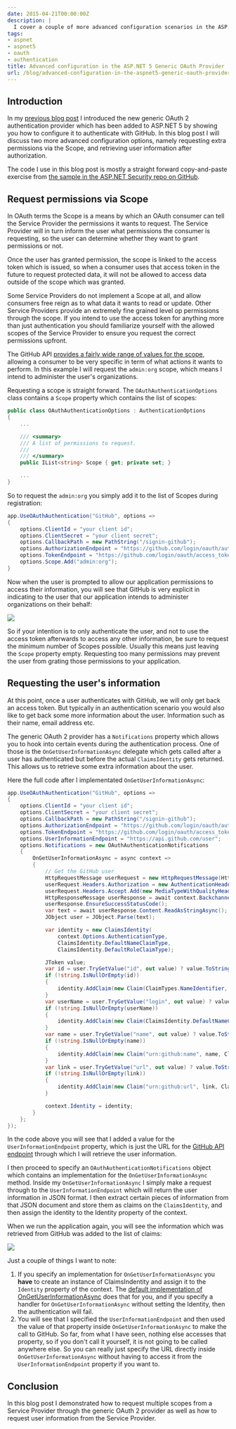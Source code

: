```yaml
---
date: 2015-04-21T00:00:00Z
description: |
  I cover a couple of more advanced configuration scenarios in the ASP.NET 5 generic OAuth authentication provider, such as Scopes and retrieving user information.
tags:
- aspnet
- aspnet5
- oauth
- authentication
title: Advanced configuration in the ASP.NET 5 Generic OAuth Provider
url: /blog/advanced-configuration-in-the-aspnet5-generic-oauth-provider/
---
```


## Introduction

In my [previous blog post](/blog/introduction-to-aspnet5-generic-oauth-provider) I introduced the new generic OAuth 2 authentication provider which has been added to ASP.NET 5 by showing you how to configure it to authenticate with GitHub. In this blog post I will discuss two more advanced configuration options, namely requesting extra permissions via the Scope, and retrieving user information after authorization.

The code I use in this blog post is mostly a straight forward copy-and-paste exercise from [the sample in the ASP.NET Security repo on GitHub](https://github.com/aspnet/Security/tree/775eb5ece452e10a27aa166f52b58a6c0b615d18/samples/SocialSample).

## Request permissions via Scope

In OAuth terms the Scope is a means by which an OAuth consumer can tell the Service Provider the permissions it wants to request. The Service Provider will in turn inform the user what permissions the consumer is requesting, so the user can determine whether they want to grant permissions or not.

Once the user has granted permission, the scope is linked to the access token which is issued, so when a consumer uses that access token in the future to request protected data, it will not be allowed to access data outside of the scope which was granted.  

Some Service Providers do not implement a Scope at all, and allow consumers free reign as to what data it wants to read or update. Other Service Providers provide an extremely fine grained level op permissions through the scope. If you intend to use the access token for anything more than just authentication you should familiarize yourself with the allowed scopes of the Service Provider to ensure you request the correct permissions upfront.

The GitHub API [provides a fairly wide range of values for the scope](https://developer.github.com/v3/oauth/#scopes), allowing a consumer to be very specific in term of what actions it wants to perform. In this example I will request the `admin:org` scope, which means I intend to administer the user's organizations.

Requesting a scope is straight forward. The `OAuthAuthenticationOptions` class contains a `Scope` property which contains the list of scopes:

``` csharp
public class OAuthAuthenticationOptions : AuthenticationOptions
{
	...

	/// <summary>
	/// A list of permissions to request.
	/// 
	/// </summary>
	public IList<string> Scope { get; private set; }

	...
}
```

So to request the `admin:org` you simply add it to the list of Scopes during registration:

``` csharp
app.UseOAuthAuthentication("GitHub", options =>
{
    options.ClientId = "your client id";
    options.ClientSecret = "your client secret";
    options.CallbackPath = new PathString("/signin-github");
    options.AuthorizationEndpoint = "https://github.com/login/oauth/authorize";
    options.TokenEndpoint = "https://github.com/login/oauth/access_token";
    options.Scope.Add("admin:org");
}
```

Now when the user is prompted to allow our application permissions to access their information, you will see that GitHub is very explicit in indicating to the user that our application intends to administer organizations on their behalf:

![](/assets/images/2015-04-21-advanced-configuration-in-the-aspnet5-generic-oauth-provider/github-permissions.png)

So if your intention is to only authenticate the user, and not to use the access token afterwards to access any other information, be sure to request the minimum number of Scopes possible. Usually this means just leaving the `Scope` property empty. Requesting too many permissions may prevent the user from grating those permissions to your application.

## Requesting the user's information

At this point, once a user authenticates with GitHub, we will only get back an access token. But typically in an authentication scenario you would also like to get back some more information about the user. Information such as their name, email address etc.

The generic OAuth 2 provider has a `Notifications` property which allows you to hook into certain events during the authentication process. One of those is the `OnGetUserInformationAsync` delegate which gets called after a user has authenticated but before the actual `ClaimsIdentity` gets returned. This allows us to retrieve some extra information about the user.

Here the full code after I implementated `OnGetUserInformationAsync`:

``` csharp
app.UseOAuthAuthentication("GitHub", options =>
{
    options.ClientId = "your client id";
    options.ClientSecret = "your client secret";
    options.CallbackPath = new PathString("/signin-github");
    options.AuthorizationEndpoint = "https://github.com/login/oauth/authorize";
    options.TokenEndpoint = "https://github.com/login/oauth/access_token";
    options.UserInformationEndpoint = "https://api.github.com/user";
    options.Notifications = new OAuthAuthenticationNotifications
    {
        OnGetUserInformationAsync = async context =>
        {
            // Get the GitHub user
            HttpRequestMessage userRequest = new HttpRequestMessage(HttpMethod.Get, context.Options.UserInformationEndpoint);
            userRequest.Headers.Authorization = new AuthenticationHeaderValue("Bearer", context.AccessToken);
            userRequest.Headers.Accept.Add(new MediaTypeWithQualityHeaderValue("application/json"));
            HttpResponseMessage userResponse = await context.Backchannel.SendAsync(userRequest, context.HttpContext.RequestAborted);
            userResponse.EnsureSuccessStatusCode();
            var text = await userResponse.Content.ReadAsStringAsync();
            JObject user = JObject.Parse(text);

            var identity = new ClaimsIdentity(
                context.Options.AuthenticationType,
                ClaimsIdentity.DefaultNameClaimType,
                ClaimsIdentity.DefaultRoleClaimType);

            JToken value;
            var id = user.TryGetValue("id", out value) ? value.ToString() : null;
            if (!string.IsNullOrEmpty(id))
            {
                identity.AddClaim(new Claim(ClaimTypes.NameIdentifier, id, ClaimValueTypes.String, context.Options.AuthenticationType));
            }
            var userName = user.TryGetValue("login", out value) ? value.ToString() : null;
            if (!string.IsNullOrEmpty(userName))
            {
                identity.AddClaim(new Claim(ClaimsIdentity.DefaultNameClaimType, userName, ClaimValueTypes.String, context.Options.AuthenticationType));
            }
            var name = user.TryGetValue("name", out value) ? value.ToString() : null;
            if (!string.IsNullOrEmpty(name))
            {
                identity.AddClaim(new Claim("urn:github:name", name, ClaimValueTypes.String, context.Options.AuthenticationType));
            }
            var link = user.TryGetValue("url", out value) ? value.ToString() : null;
            if (!string.IsNullOrEmpty(link))
            {
                identity.AddClaim(new Claim("urn:github:url", link, ClaimValueTypes.String, context.Options.AuthenticationType));
            }

            context.Identity = identity;
        }
    };
});
```

In the code above you will see that I added a value for the `UserInformationEndpoint` property, which is just the URL for the [GitHub API endpoint](https://developer.github.com/v3/users/#get-the-authenticated-user) through which I will retrieve the user information.

I then proceed to specify an `OAuthAuthenticationNotifications` object which contains an implementation for the `OnGetUserInformationAsync` method. Inside my `OnGetUserInformationAsync` I simply make a request through to the `UserInformationEndpoint` which will return the user information in JSON format. I then extract certain pieces of information from that JSON document and store them as claims on the `ClaimsIdentity`, and then assign the identity to the Identity property of the context.

When we run the application again, you will see the information which was retrieved from GitHub was added to the list of claims:
 
![](/assets/images/2015-04-21-advanced-configuration-in-the-aspnet5-generic-oauth-provider/claims.png)

Just a couple of things I want to note:

1. If you specify an implementation for `OnGetUserInformationAsync` you **have** to create an instance of ClaimsIndentity and assign it to the `Identity` property of the context. The [default implementation of OnGetUserInformationAsync](https://github.com/aspnet/Security/blob/775eb5ece452e10a27aa166f52b58a6c0b615d18/src/Microsoft.AspNet.Authentication.OAuth/OAuthAuthenticationDefaults.cs) does that for you, and if you specify a handler for `OnGetUserInformationAsync` without setting the Identity, then the authentication will fail.
2. You will see that I specified the `UserInformationEndpoint` and then used the value of that property inside `OnGetUserInformationAsync` to make the call to GitHub. So far, from what I have seen, nothing else accesses that property,  so if you don't call it yourself, it is not going to be called anywhere else. So you can really just specify the URL directly inside `OnGetUserInformationAsync` without having to access it from the `UserInformationEndpoint` property if you want to.

## Conclusion

In this blog post I demonstrated how to request multiple scopes from a Service Provider through the generic OAuth 2 provider as well as how to request user information from the Service Provider. 
